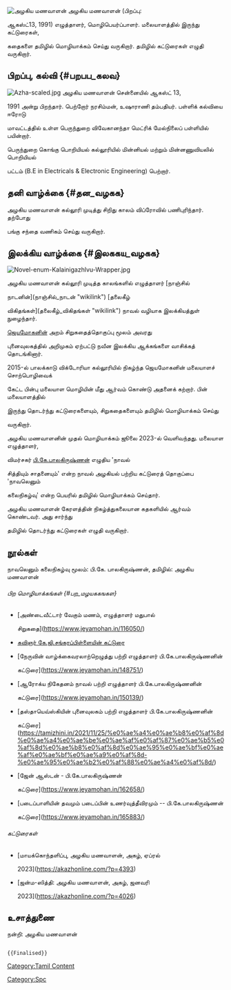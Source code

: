 ![அழகிய மணவாளன்](அழகியமணவாளன்.jpg "அழகிய மணவாளன்") அழகிய மணவாளன் (பிறப்பு:
ஆகஸ்ட்13, 1991) எழுத்தாளர், மொழிபெயர்ப்பாளர். மலையாளத்தில் இருந்து கட்டுரைகள்,
கதைகளை தமிழில் மொழியாக்கம் செய்து வருகிறார். தமிழில் கட்டுரைகள் எழுதி வருகிறார்.

## பிறப்பு, கல்வி {#பறபப_கலவ}

![](Azha-scaled.jpg "Azha-scaled.jpg") அழகிய மணவாளன் சென்னையில் ஆகஸ்ட் 13,
1991 அன்று பிறந்தார். பெற்றோர் நரசிம்மன், உஷாராணி தம்பதியர். பள்ளிக் கல்வியை ஈரோடு
மாவட்டத்தில் உள்ள பெருந்துறை விவேகானந்தா மெட்ரிக் மேல்நிலைப் பள்ளியில் பயின்றார்.
பெருந்துறை கொங்கு பொறியியல் கல்லூரியில் மின்னியல் மற்றும் மின்னணுவியலில் பொறியியல்
பட்டம் (B.E in Electricals & Electronic Engineering) பெற்றார்.

## தனி வாழ்க்கை {#தன_வழகக}

அழகிய மணவாளன் கல்லூரி முடித்து சிறிது காலம் விப்ரோவில் பணிபுரிந்தார். தற்போது
பங்கு சந்தை வணிகம் செய்து வருகிறார்.

## இலக்கிய வாழ்க்கை {#இலககய_வழகக}

![](Novel-enum-Kalainigazhlvu-Wrapper.jpg "Novel-enum-Kalainigazhlvu-Wrapper.jpg")
அழகிய மணவாளன் கல்லூரி முடித்த காலங்களில் எழுத்தாளர் [நாஞ்சில்
நாடனின்](நாஞ்சில்_நாடன் "wikilink") [தலைகீழ்
விகிதங்கள்](தலைகீழ்_விகிதங்கள் "wikilink") நாவல் வழியாக இலக்கியத்துள் நுழைந்தார்.
[ஜெயமோகனின்](ஜெயமோகன் "wikilink") அறம் சிறுகதைத்தொகுப்பு மூலம் அவரது
புனைவுலகத்தில் அறிமுகம் ஏற்பட்டு நவீன இலக்கிய ஆக்கங்களை வாசிக்கத் தொடங்கினார்.

2015-ல் பாலக்காடு விக்டோரியா கல்லூரியில் நிகழ்ந்த ஜெயமோகனின் மலையாளச் சொற்பொழிவைக்
கேட்ட பின்பு மலையாள மொழியின் மீது ஆர்வம் கொண்டு அதனைக் கற்றார். பின் மலையாளத்தில்
இருந்து தொடர்ந்து கட்டுரைகளையும், சிறுகதைகளையும் தமிழில் மொழியாக்கம் செய்து
வருகிறார்.

அழகிய மணவாளனின் முதல் மொழியாக்கம் ஜூலை 2023-ல் வெளிவந்தது. மலையாள எழுத்தாளர்,
விமர்சகர் [பி.கே.பாலகிருஷ்ணன்](பி.கே.பாலகிருஷ்ணன் "wikilink") எழுதிய 'நாவல்
சித்தியும் சாதனையும்' என்ற நாவல் அழகியல் பற்றிய கட்டுரைத் தொகுப்பை \'நாவலெனும்
கலைநிகழ்வு\' என்ற பெயரில் தமிழில் மொழியாக்கம் செய்தார்.

அழகிய மணவாளன் கேரளத்தின் நிகழ்த்துகலையான கதகளியில் ஆர்வம் கொண்டவர். அது சார்ந்து
தமிழில் தொடர்ந்து கட்டுரைகள் எழுதி வருகிறார்.

## நூல்கள்

நாவலெனும் கலைநிகழ்வு மூலம்: பி.கே. பாலகிருஷ்ணன், தமிழில்: அழகிய மணவாளன்

###### பிற மொழியாக்கங்கள் {#பற_மழயககஙகள}

-   [அண்டைவீட்டார் வேகும் மணம், எழுத்தாளர் மதுபால்
    சிறுகதை](https://www.jeyamohan.in/116050/)
-   [கவிஞர் கே.ஜி.சங்கரப்பிள்ளையின் கட்டுரை](https://www.jeyamohan.in/128767/)
-   [நேருவின் வாழ்க்கைவரலாற்றெழுத்து பற்றி எழுத்தாளர் பி.கே.பாலகிருஷ்ணனின்
    கட்டுரை](https://www.jeyamohan.in/148751/)
-   [ஆரோக்ய நிகேதனம் நாவல் பற்றி எழுத்தாளர் பி.கே.பாலகிருஷ்ணனின்
    கட்டுரை](https://www.jeyamohan.in/150139/)
-   [தஸ்தாயெவ்ஸ்கியின் புனைவுலகம் பற்றி எழுத்தாளர் பி.கே.பாலகிருஷ்ணனின்
    கட்டுரை](https://tamizhini.in/2021/11/25/%e0%ae%a4%e0%ae%b8%e0%af%8d%e0%ae%a4%e0%ae%be%e0%ae%af%e0%af%87%e0%ae%b5%e0%af%8d%e0%ae%b8%e0%af%8d%e0%ae%95%e0%ae%bf%e0%ae%af%e0%ae%bf%e0%ae%a9%e0%af%8d-%e0%ae%95%e0%ae%b2%e0%af%88%e0%ae%a4%e0%af%8d/)
-   [ஜேன் ஆஸ்டன் - பி.கே.பாலகிருஷ்ணன்
    கட்டுரை](https://www.jeyamohan.in/162658/)
-   [படைப்பாளியின் தவமும் படைப்பின் உணர்வுத்தீவிரமும் -- பி.கே.பாலகிருஷ்ணன்
    கட்டுரை](https://www.jeyamohan.in/165883/)

###### கட்டுரைகள்

-   [மாயக்கொந்தளிப்பு, அழகிய மணவாளன், அகழ், ஏப்ரல்
    2023](https://akazhonline.com/?p=4393)
-   [ஜன்ம-ஸித்தி: அழகிய மணவாளன், அகழ், ஜனவரி
    2023](https://akazhonline.com/?p=4026)

## உசாத்துணை

நன்றி: அழகிய மணவாளன்

```{=mediawiki}
{{Finalised}}
```
[Category:Tamil Content](Category:Tamil_Content "wikilink")
[Category:Spc](Category:Spc "wikilink")
